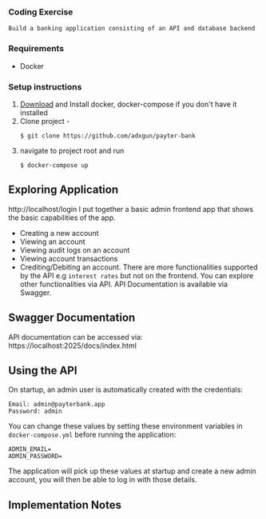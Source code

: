### Coding Exercise
```Build a banking application consisting of an API and database backend```

### Requirements
* Docker

### Setup instructions
1. [Download](https://docs.docker.com/get-started/get-docker/) and Install docker, docker-compose if you don't have it installed
2. Clone project - 
    ```shell
   $ git clone https://github.com/adxgun/payter-bank 
   ```
3. navigate to project root and run 
    ```shell
   $ docker-compose up
    ```
## Exploring Application
http://localhost/login
I put together a basic admin frontend app that shows the basic capabilities of the app.
* Creating a new account
* Viewing an account
* Viewing audit logs on an account
* Viewing account transactions
* Crediting/Debiting an account.
There are more functionalities supported by the API e.g `interest rates` but not on the frontend. You can explore other functionalities via API. API Documentation is available via Swagger.

## Swagger Documentation
API documentation can be accessed via: https://localhost:2025/docs/index.html

## Using the API
On startup, an admin user is automatically created with the credentials:
```
Email: admin@payterbank.app
Password: admin
```
You can change these values by setting these environment variables in `docker-compose.yml` before running the application:
```
ADMIN_EMAIL=
ADMIN_PASSWORD=
```
The application will pick up these values at startup and create a new admin account, you will then be able to log in with those details.

## Implementation Notes

